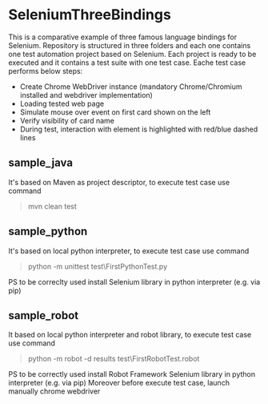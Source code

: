 # SeleniumThreeBindings

This is a comparative example of three famous language bindings for Selenium. Repository is structured in three folders and each one contains one test automation project based on Selenium. Each project is ready to be executed and it contains a test suite with one test case. Eache test case performs below steps:

* Create Chrome WebDriver instance (mandatory Chrome/Chromium installed and webdriver implementation)
* Loading tested web page
* Simulate mouse over event on first card shown on the left
* Verify visibility of card name
* During test, interaction with element is highlighted with red/blue dashed lines

## sample_java
It's based on Maven as project descriptor, to execute test case use command
> mvn clean test

## sample_python
It's based on local python interpreter, to execute test case use command
> python -m unittest test\FirstPythonTest.py

PS to be correclty used install Selenium library in python interpreter (e.g. via pip)

## sample_robot
It based on local python interpreter and robot library, to execute test case use command
> python -m robot -d results test\FirstRobotTest.robot

PS to be correctly used install Robot Framework Selenium library in python interpreter (e.g. via pip)
Moreover before execute test case, launch manually chrome webdriver
